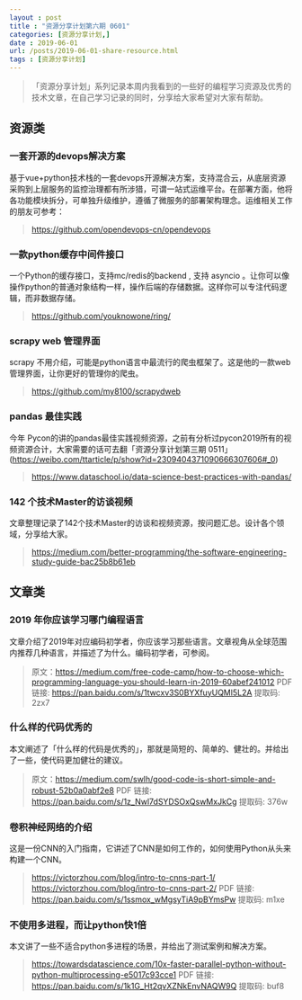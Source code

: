 ```yaml
---
layout : post
title : "资源分享计划第六期 0601"
categories: [资源分享计划,] 
date : 2019-06-01
url: /posts/2019-06-01-share-resource.html 
tags : [资源分享计划]
---
```


>「资源分享计划」系列记录本周内我看到的一些好的编程学习资源及优秀的技术文章，在自己学习记录的同时，分享给大家希望对大家有帮助。

## 资源类

###  一套开源的devops解决方案

基于vue+python技术栈的一套devops开源解决方案，支持混合云，从底层资源采购到上层服务的监控治理都有所涉猎，可谓一站式运维平台。在部署方面，他将各功能模块拆分，可单独升级维护，遵循了微服务的部署架构理念。运维相关工作的朋友可参考：

> https://github.com/opendevops-cn/opendevops

### 一款python缓存中间件接口

一个Python的缓存接口，支持mc/redis的backend , 支持 asyncio 。让你可以像操作python的普通对象结构一样，操作后端的存储数据。这样你可以专注代码逻辑，而非数据存储。

> https://github.com/youknowone/ring/

### scrapy web 管理界面

scrapy 不用介绍，可能是python语言中最流行的爬虫框架了。这是他的一款web管理界面，让你更好的管理你的爬虫。

> https://github.com/my8100/scrapydweb


### pandas 最佳实践

今年 Pycon的讲的pandas最佳实践视频资源，之前有分析过pycon2019所有的视频资源合计，大家需要的话可去翻「资源分享计划第三期 0511」(https://weibo.com/ttarticle/p/show?id=2309404371090666307606#_0)

> https://www.dataschool.io/data-science-best-practices-with-pandas/

### 142 个技术Master的访谈视频

文章整理记录了142个技术Master的访谈和视频资源，按问题汇总。设计各个领域，分享给大家。

> https://medium.com/better-programming/the-software-engineering-study-guide-bac25b8b61eb

## 文章类

###  2019 年你应该学习哪门编程语言

文章介绍了2019年对应编码初学者，你应该学习那些语言。文章视角从全球范围内推荐几种语言，并描述了为什么。编码初学者，可参阅。

> 原文：https://medium.com/free-code-camp/how-to-choose-which-programming-language-you-should-learn-in-2019-60abef241012
> PDF 链接: https://pan.baidu.com/s/1twcxv3S0BYXfuyUQMl5L2A 提取码: 2zx7 

### 什么样的代码优秀的

本文阐述了「什么样的代码是优秀的」，那就是简短的、简单的、健壮的。并给出了一些，使代码更加健壮的建议。

> 原文：https://medium.com/swlh/good-code-is-short-simple-and-robust-52b0a0abf2e8
> PDF 链接: https://pan.baidu.com/s/1z_Nwl7dSYDSOxQswMxJkCg 提取码: 376w 

### 卷积神经网络的介绍

这是一份CNN的入门指南，它讲述了CNN是如何工作的，如何使用Python从头来构建一个CNN。

> https://victorzhou.com/blog/intro-to-cnns-part-1/
> https://victorzhou.com/blog/intro-to-cnns-part-2/
> PDF 链接: https://pan.baidu.com/s/1ssmox_wMgsyTiA9pBYmsPw 提取码: m1xe 

### 不使用多进程，而让python快1倍

本文讲了一些不适合python多进程的场景，并给出了测试案例和解决方案。

> https://towardsdatascience.com/10x-faster-parallel-python-without-python-multiprocessing-e5017c93cce1
> PDF 链接: https://pan.baidu.com/s/1k1G_Ht2qvXZNkEnvNAQW9Q 提取码: buf8 


